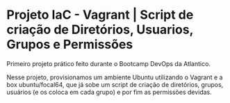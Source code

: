 # Projeto IaC - Vagrant | Script de criação de Diretórios, Usuarios, Grupos e Permissões
Primeiro projeto prático feito durante o Bootcamp DevOps da Atlantico.

Nesse projeto, provisionamos um ambiente Ubuntu utilizando o Vagrant e a box ubuntu/focal64, que já sobe um script de criação de diretórios, grupos, usuários (e os coloca em cada grupo) e por fim as permissões devidas.
